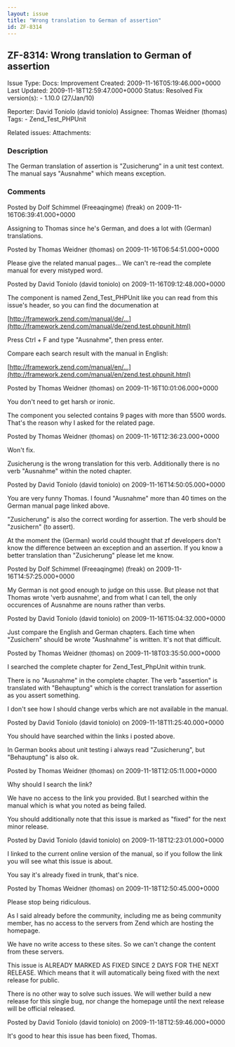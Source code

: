 ```yaml
---
layout: issue
title: "Wrong translation to German of assertion"
id: ZF-8314
---
```


ZF-8314: Wrong translation to German of assertion
-------------------------------------------------

 Issue Type: Docs: Improvement Created: 2009-11-16T05:19:46.000+0000 Last Updated: 2009-11-18T12:59:47.000+0000 Status: Resolved Fix version(s): - 1.10.0 (27/Jan/10)
 
 Reporter:  David Toniolo (david toniolo)  Assignee:  Thomas Weidner (thomas)  Tags: - Zend\_Test\_PHPUnit
 
 Related issues: 
 Attachments: 
### Description

The German translation of assertion is "Zusicherung" in a unit test context. The manual says "Ausnahme" which means exception.

 

 

### Comments

Posted by Dolf Schimmel (Freeaqingme) (freak) on 2009-11-16T06:39:41.000+0000

Assigning to Thomas since he's German, and does a lot with (German) translations.

 

 

Posted by Thomas Weidner (thomas) on 2009-11-16T06:54:51.000+0000

Please give the related manual pages... We can't re-read the complete manual for every mistyped word.

 

 

Posted by David Toniolo (david toniolo) on 2009-11-16T09:12:48.000+0000

The component is named Zend\_Test\_PHPUnit like you can read from this issue's header, so you can find the documenation at

[http://framework.zend.com/manual/de/…](http://framework.zend.com/manual/de/zend.test.phpunit.html)

Press Ctrl + F and type "Ausnahme", then press enter.

Compare each search result with the manual in English:

[http://framework.zend.com/manual/en/…](http://framework.zend.com/manual/en/zend.test.phpunit.html)

 

 

Posted by Thomas Weidner (thomas) on 2009-11-16T10:01:06.000+0000

You don't need to get harsh or ironic.

The component you selected contains 9 pages with more than 5500 words. That's the reason why I asked for the related page.

 

 

Posted by Thomas Weidner (thomas) on 2009-11-16T12:36:23.000+0000

Won't fix.

Zusicherung is the wrong translation for this verb. Additionally there is no verb "Ausnahme" within the noted chapter.

 

 

Posted by David Toniolo (david toniolo) on 2009-11-16T14:50:05.000+0000

You are very funny Thomas. I found "Ausnahme" more than 40 times on the German manual page linked above.

"Zusicherung" is also the correct wording for assertion. The verb should be "zusichern" (to assert).

At the moment the (German) world could thought that zf developers don't know the difference between an exception and an assertion. If you know a better translation than "Zusicherung" please let me know.

 

 

Posted by Dolf Schimmel (Freeaqingme) (freak) on 2009-11-16T14:57:25.000+0000

My German is not good enough to judge on this usse. But please not that Thomas wrote 'verb ausnahme', and from what I can tell, the only occurences of Ausnahme are nouns rather than verbs.

 

 

Posted by David Toniolo (david toniolo) on 2009-11-16T15:04:32.000+0000

Just compare the English and German chapters. Each time when "Zusichern" should be wrote "Aushnahme" is written. It's not that difficult.

 

 

Posted by Thomas Weidner (thomas) on 2009-11-18T03:35:50.000+0000

I searched the complete chapter for Zend\_Test\_PhpUnit within trunk.

There is no "Ausnahme" in the complete chapter. The verb "assertion" is translated with "Behauptung" which is the correct translation for assertion as you assert something.

I don't see how I should change verbs which are not available in the manual.

 

 

Posted by David Toniolo (david toniolo) on 2009-11-18T11:25:40.000+0000

You should have searched within the links i posted above.

In German books about unit testing i always read "Zusicherung", but "Behauptung" is also ok.

 

 

Posted by Thomas Weidner (thomas) on 2009-11-18T12:05:11.000+0000

Why should I search the link?

We have no access to the link you provided. But I searched within the manual which is what you noted as being failed.

You should additionally note that this issue is marked as "fixed" for the next minor release.

 

 

Posted by David Toniolo (david toniolo) on 2009-11-18T12:23:01.000+0000

I linked to the current online version of the manual, so if you follow the link you will see what this issue is about.

You say it's already fixed in trunk, that's nice.

 

 

Posted by Thomas Weidner (thomas) on 2009-11-18T12:50:45.000+0000

Please stop being ridiculous.

As I said already before the community, including me as being community member, has no access to the servers from Zend which are hosting the homepage.

We have no write access to these sites. So we can't change the content from these servers.

This issue is ALREADY MARKED AS FIXED SINCE 2 DAYS FOR THE NEXT RELEASE. Which means that it will automatically being fixed with the next release for public.

There is no other way to solve such issues. We will wether build a new release for this single bug, nor change the homepage until the next release will be official released.

 

 

Posted by David Toniolo (david toniolo) on 2009-11-18T12:59:46.000+0000

It's good to hear this issue has been fixed, Thomas.

 

 